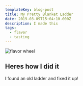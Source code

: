 ```yaml
---
templateKey: blog-post
title: My Pretty Blanket Ladder
date: 2019-03-09T15:04:10.000Z
description: I made this
tags:
  - flavor
  - tasting
---
```

![flavor wheel](/img/511nwfj21il._sl1000_.jpg)



## Heres how I did it

I found an old ladder and fixed it up!
